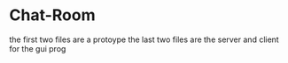# Chat-Room
the first two files are a protoype 
the last two files are the server and client for the gui prog

